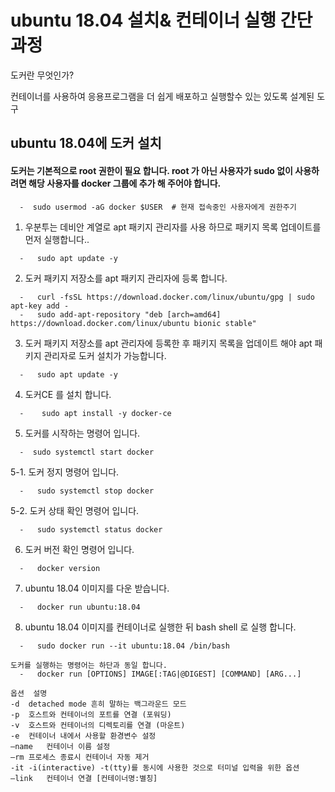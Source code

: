 #   ubuntu 18.04 설치& 컨테이너 실행 간단과정 


도커란 무엇인가?


컨테이너를 사용하여 응용프로그램을 더 쉽게 배포하고 실행할수 있는 있도록 설계된 도구 


## ubuntu 18.04에 도커 설치 

#### 도커는 기본적으로 root 권한이 필요 합니다. root 가 아닌 사용자가 sudo 없이 사용하려면 해당 사용자를 docker 그룹에 추가 해 주어야 합니다.
```
  -  sudo usermod -aG docker $USER  # 현재 접속중인 사용자에게 권한주기 
```

1. 우분투는 데비안 계열로 apt 패키지 관리자를 사용 하므로 패키지 목록 업데이트를 먼저 실행합니다..
```
  -   sudo apt update -y
```

2. 도커 패키지 저장소를 apt 패키지 관리자에 등록 합니다. 
```
  -   curl -fsSL https://download.docker.com/linux/ubuntu/gpg | sudo apt-key add -
  -   sudo add-apt-repository "deb [arch=amd64] https://download.docker.com/linux/ubuntu bionic stable"
```

3. 도커 패키지 저장소를 apt 관리자에 등록한 후 패키지 목록을 업데이트 해야 apt 패키지 관리자로 도커 설치가 가능합니다.
```
  -   sudo apt update -y
```

4. 도커CE 를 설치 합니다.
```
  -    sudo apt install -y docker-ce
```

5. 도커를 시작하는 명령어 입니다.
```
  -  sudo systemctl start docker 
```

5-1. 도커 정지 명령어 입니다.
```
  -   sudo systemctl stop docker 
```

5-2. 도커 상태 확인 명령어 입니다.
```
  -   sudo systemctl status docker 
```

6. 도커 버전 확인 명령어 입니다. 
```
  -   docker version
```

7. ubuntu 18.04 이미지를 다운 받습니다.
```
  -   docker run ubuntu:18.04 
```

8. ubuntu 18.04 이미지를 컨테이너로 실행한 뒤 bash shell 로 실행 합니다.
```
  -   sudo docker run --it ubuntu:18.04 /bin/bash

도커를 실행하는 명령어는 하단과 동일 합니다.
  -   docker run [OPTIONS] IMAGE[:TAG|@DIGEST] [COMMAND] [ARG...]

옵션	설명
-d	detached mode 흔히 말하는 백그라운드 모드
-p	호스트와 컨테이너의 포트를 연결 (포워딩)
-v	호스트와 컨테이너의 디렉토리를 연결 (마운트)
-e	컨테이너 내에서 사용할 환경변수 설정
–name	컨테이너 이름 설정
–rm	프로세스 종료시 컨테이너 자동 제거
-it	-i(interactive) -t(tty)를 동시에 사용한 것으로 터미널 입력을 위한 옵션
–link	컨테이너 연결 [컨테이너명:별칭]

```

